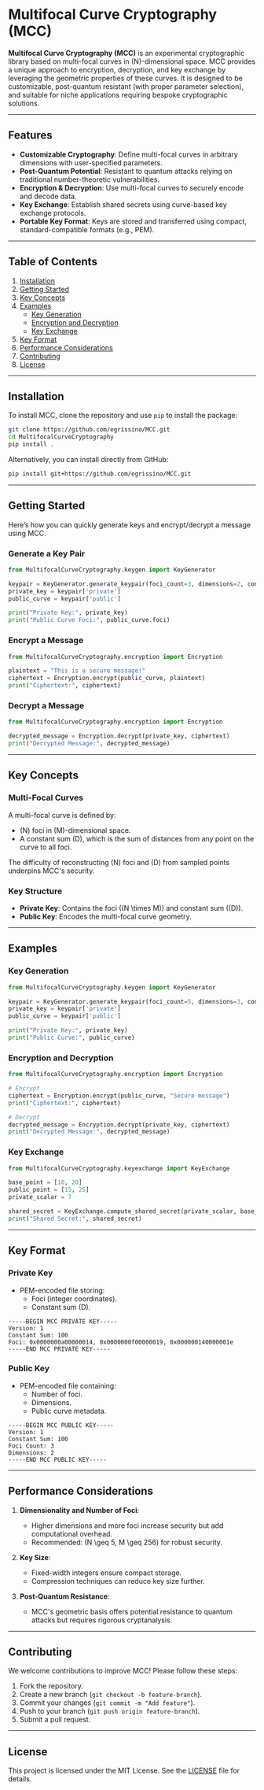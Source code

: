 # Multifocal Curve Cryptography (MCC)

**Multifocal Curve Cryptography (MCC)** is an experimental cryptographic library based on multi-focal curves in \(N\)-dimensional space. MCC provides a unique approach to encryption, decryption, and key exchange by leveraging the geometric properties of these curves. It is designed to be customizable, post-quantum resistant (with proper parameter selection), and suitable for niche applications requiring bespoke cryptographic solutions.

---

## Features

- **Customizable Cryptography**: Define multi-focal curves in arbitrary dimensions with user-specified parameters.
- **Post-Quantum Potential**: Resistant to quantum attacks relying on traditional number-theoretic vulnerabilities.
- **Encryption & Decryption**: Use multi-focal curves to securely encode and decode data.
- **Key Exchange**: Establish shared secrets using curve-based key exchange protocols.
- **Portable Key Format**: Keys are stored and transferred using compact, standard-compatible formats (e.g., PEM).

---

## Table of Contents

1. [Installation](#installation)
2. [Getting Started](#getting-started)
3. [Key Concepts](#key-concepts)
4. [Examples](#examples)
   - [Key Generation](#key-generation)
   - [Encryption and Decryption](#encryption-and-decryption)
   - [Key Exchange](#key-exchange)
5. [Key Format](#key-format)
6. [Performance Considerations](#performance-considerations)
7. [Contributing](#contributing)
8. [License](#license)

---

## Installation

To install MCC, clone the repository and use `pip` to install the package:

```bash
git clone https://github.com/egrissino/MCC.git
cd MultifocalCurveCryptography
pip install .
```

Alternatively, you can install directly from GitHub:

```bash
pip install git+https://github.com/egrissino/MCC.git
```

---

## Getting Started

Here’s how you can quickly generate keys and encrypt/decrypt a message using MCC.

### Generate a Key Pair
```python
from MultifocalCurveCryptography.keygen import KeyGenerator

keypair = KeyGenerator.generate_keypair(foci_count=3, dimensions=2, constant_sum=100)
private_key = keypair['private']
public_curve = keypair['public']

print("Private Key:", private_key)
print("Public Curve Foci:", public_curve.foci)
```

### Encrypt a Message
```python
from MultifocalCurveCryptography.encryption import Encryption

plaintext = "This is a secure message!"
ciphertext = Encryption.encrypt(public_curve, plaintext)
print("Ciphertext:", ciphertext)
```

### Decrypt a Message
```python
from MultifocalCurveCryptography.encryption import Encryption

decrypted_message = Encryption.decrypt(private_key, ciphertext)
print("Decrypted Message:", decrypted_message)
```

---

## Key Concepts

### Multi-Focal Curves
A multi-focal curve is defined by:
- \(N\) foci in \(M\)-dimensional space.
- A constant sum \(D\), which is the sum of distances from any point on the curve to all foci.

The difficulty of reconstructing \(N\) foci and \(D\) from sampled points underpins MCC's security.

### Key Structure
- **Private Key**: Contains the foci (\(N \times M\)) and constant sum (\(D\)).
- **Public Key**: Encodes the multi-focal curve geometry.

---

## Examples

### Key Generation
```python
from MultifocalCurveCryptography.keygen import KeyGenerator

keypair = KeyGenerator.generate_keypair(foci_count=5, dimensions=3, constant_sum=150)
private_key = keypair['private']
public_curve = keypair['public']

print("Private Key:", private_key)
print("Public Curve:", public_curve)
```

### Encryption and Decryption
```python
from MultifocalCurveCryptography.encryption import Encryption

# Encrypt
ciphertext = Encryption.encrypt(public_curve, "Secure message")
print("Ciphertext:", ciphertext)

# Decrypt
decrypted_message = Encryption.decrypt(private_key, ciphertext)
print("Decrypted Message:", decrypted_message)
```

### Key Exchange
```python
from MultifocalCurveCryptography.keyexchange import KeyExchange

base_point = [10, 20]
public_point = [15, 25]
private_scalar = 7

shared_secret = KeyExchange.compute_shared_secret(private_scalar, base_point, public_point)
print("Shared Secret:", shared_secret)
```

---

## Key Format

### Private Key
- PEM-encoded file storing:
  - Foci (integer coordinates).
  - Constant sum \(D\).

```text
-----BEGIN MCC PRIVATE KEY-----
Version: 1
Constant Sum: 100
Foci: 0x0000000a00000014, 0x0000000f00000019, 0x000000140000001e
-----END MCC PRIVATE KEY-----
```

### Public Key
- PEM-encoded file containing:
  - Number of foci.
  - Dimensions.
  - Public curve metadata.

```text
-----BEGIN MCC PUBLIC KEY-----
Version: 1
Constant Sum: 100
Foci Count: 3
Dimensions: 2
-----END MCC PUBLIC KEY-----
```

---

## Performance Considerations

1. **Dimensionality and Number of Foci**:
   - Higher dimensions and more foci increase security but add computational overhead.
   - Recommended: \(N \geq 5, M \geq 256\) for robust security.

2. **Key Size**:
   - Fixed-width integers ensure compact storage.
   - Compression techniques can reduce key size further.

3. **Post-Quantum Resistance**:
   - MCC's geometric basis offers potential resistance to quantum attacks but requires rigorous cryptanalysis.

---

## Contributing

We welcome contributions to improve MCC! Please follow these steps:

1. Fork the repository.
2. Create a new branch (`git checkout -b feature-branch`).
3. Commit your changes (`git commit -m "Add feature"`).
4. Push to your branch (`git push origin feature-branch`).
5. Submit a pull request.

---

## License

This project is licensed under the MIT License. See the [LICENSE](LICENSE) file for details.
